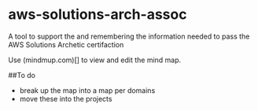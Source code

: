 # aws-solutions-arch-assoc
A tool to support the and remembering the information needed to pass the AWS Solutions Archetic certifaction

Use (mindmup.com)[] to view and edit the mind map.

##To do
* break up the map into a map per domains
* move these into the projects
